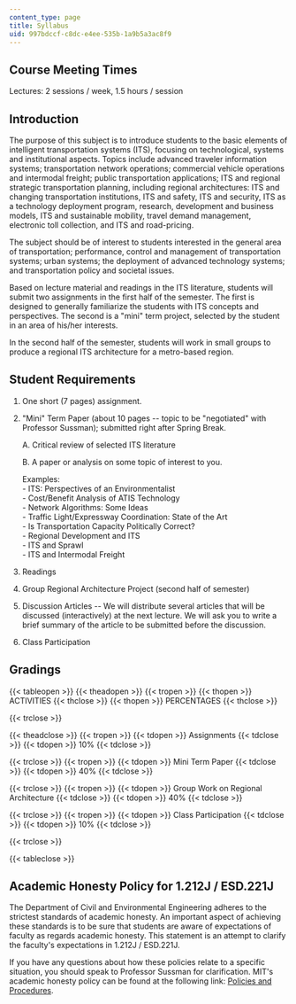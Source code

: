 ```yaml
---
content_type: page
title: Syllabus
uid: 997bdccf-c8dc-e4ee-535b-1a9b5a3ac8f9
---
```


Course Meeting Times
--------------------

Lectures: 2 sessions / week, 1.5 hours / session

Introduction
------------

The purpose of this subject is to introduce students to the basic elements of intelligent transportation systems (ITS), focusing on technological, systems and institutional aspects. Topics include advanced traveler information systems; transportation network operations; commercial vehicle operations and intermodal freight; public transportation applications; ITS and regional strategic transportation planning, including regional architectures: ITS and changing transportation institutions, ITS and safety, ITS and security, ITS as a technology deployment program, research, development and business models, ITS and sustainable mobility, travel demand management, electronic toll collection, and ITS and road-pricing.

The subject should be of interest to students interested in the general area of transportation; performance, control and management of transportation systems; urban systems; the deployment of advanced technology systems; and transportation policy and societal issues.

Based on lecture material and readings in the ITS literature, students will submit two assignments in the first half of the semester. The first is designed to generally familiarize the students with ITS concepts and perspectives. The second is a "mini" term project, selected by the student in an area of his/her interests.

In the second half of the semester, students will work in small groups to produce a regional ITS architecture for a metro-based region.

Student Requirements
--------------------

1.  One short (7 pages) assignment.
2.  "Mini" Term Paper (about 10 pages -- topic to be "negotiated" with Professor Sussman); submitted right after Spring Break.  
      
    A. Critical review of selected ITS literature  
      
    B. A paper or analysis on some topic of interest to you.  
      
    Examples:  
    \- ITS: Perspectives of an Environmentalist  
    \- Cost/Benefit Analysis of ATIS Technology  
    \- Network Algorithms: Some Ideas  
    \- Traffic Light/Expressway Coordination: State of the Art  
    \- Is Transportation Capacity Politically Correct?  
    \- Regional Development and ITS  
    \- ITS and Sprawl  
    \- ITS and Intermodal Freight
3.  Readings
4.  Group Regional Architecture Project (second half of semester)
5.  Discussion Articles -- We will distribute several articles that will be discussed (interactively) at the next lecture. We will ask you to write a brief summary of the article to be submitted before the discussion.
6.  Class Participation

Gradings
--------

{{< tableopen >}}
{{< theadopen >}}
{{< tropen >}}
{{< thopen >}}
ACTIVITIES
{{< thclose >}}
{{< thopen >}}
PERCENTAGES
{{< thclose >}}

{{< trclose >}}

{{< theadclose >}}
{{< tropen >}}
{{< tdopen >}}
Assignments
{{< tdclose >}}
{{< tdopen >}}
10%
{{< tdclose >}}

{{< trclose >}}
{{< tropen >}}
{{< tdopen >}}
Mini Term Paper
{{< tdclose >}}
{{< tdopen >}}
40%
{{< tdclose >}}

{{< trclose >}}
{{< tropen >}}
{{< tdopen >}}
Group Work on Regional Architecture
{{< tdclose >}}
{{< tdopen >}}
40%
{{< tdclose >}}

{{< trclose >}}
{{< tropen >}}
{{< tdopen >}}
Class Participation
{{< tdclose >}}
{{< tdopen >}}
10%
{{< tdclose >}}

{{< trclose >}}

{{< tableclose >}}

Academic Honesty Policy for 1.212J / ESD.221J
---------------------------------------------

The Department of Civil and Environmental Engineering adheres to the strictest standards of academic honesty. An important aspect of achieving these standards is to be sure that students are aware of expectations of faculty as regards academic honesty. This statement is an attempt to clarify the faculty's expectations in 1.212J / ESD.221J.

If you have any questions about how these policies relate to a specific situation, you should speak to Professor Sussman for clarification. MIT's academic honesty policy can be found at the following link: [Policies and Procedures](http://policies-procedures.mit.edu/).